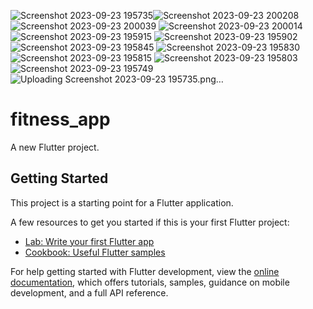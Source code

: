 ![Screenshot 2023-09-23 195735](https://github.com/yasir35/Fitness_App/assets/35898432/cbc2eb3f-e4fc-4f6f-a81e-d2ae9c1005d9)![Screenshot 2023-09-23 200208](https://github.com/yasir35/Fitness_App/assets/35898432/33c2ffca-34f9-45e4-94e2-c88c0aec106f)
![Screenshot 2023-09-23 200039](https://github.com/yasir35/Fitness_App/assets/35898432/7dbec16d-3dca-4c1c-912b-0d80cd6f28d0)
![Screenshot 2023-09-23 200014](https://github.com/yasir35/Fitness_App/assets/35898432/c8e8718a-6428-4afd-9e5d-6320f6c38d28)
![Screenshot 2023-09-23 195915](https://github.com/yasir35/Fitness_App/assets/35898432/b7a492fd-362e-40f7-8523-5cef6d23cd44)
![Screenshot 2023-09-23 195902](https://github.com/yasir35/Fitness_App/assets/35898432/4270143d-b392-4fa2-91b5-83a420087574)
![Screenshot 2023-09-23 195845](https://github.com/yasir35/Fitness_App/assets/35898432/43a28862-2df9-48ab-a908-129268a246b9)
![Screenshot 2023-09-23 195830](https://github.com/yasir35/Fitness_App/assets/35898432/bdff08d9-8501-45e7-aaf4-5ca3815b93c0)
![Screenshot 2023-09-23 195815](https://github.com/yasir35/Fitness_App/assets/35898432/750b6833-a081-45e3-84e2-9653cfeddf20)
![Screenshot 2023-09-23 195803](https://github.com/yasir35/Fitness_App/assets/35898432/6d4777c8-9690-43a3-b6c9-506cae41aeb1)
![Screenshot 2023-09-23 195749](https://github.com/yasir35/Fitness_App/assets/35898432/c96f0f9b-01c7-4c46-818f-3fa68a14c265)
![Uploading Screenshot 2023-09-23 195735.png…]()

# fitness_app

A new Flutter project.

## Getting Started

This project is a starting point for a Flutter application.

A few resources to get you started if this is your first Flutter project:

- [Lab: Write your first Flutter app](https://docs.flutter.dev/get-started/codelab)
- [Cookbook: Useful Flutter samples](https://docs.flutter.dev/cookbook)

For help getting started with Flutter development, view the
[online documentation](https://docs.flutter.dev/), which offers tutorials,
samples, guidance on mobile development, and a full API reference.
